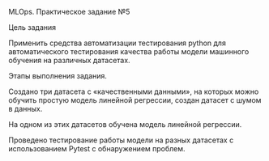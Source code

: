  MLOps. Практическое задание №5 

 Цель задания

Применить средства автоматизации тестирования python для автоматического тестирования качества работы модели машинного обучения на различных датасетах.

Этапы выполнения задания.

Создано три датасета с «качественными данными», на которых можно обучить простую модель линейной регрессии, создан датасет с шумом в данных.

На одном из этих датасетов обучена модель линейной регрессии.

Проведено тестирование работы модели на разных датасетах с использованием Pytest с обнаружением проблем.
